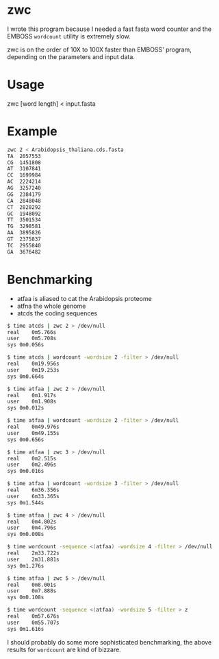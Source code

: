 zwc
===

I wrote this program because I needed a fast fasta word counter and the EMBOSS ```wordcount``` utility is extremely slow.

zwc is on the order of 10X to 100X faster than EMBOSS' program, depending on the parameters and input data.

Usage
=====

zwc [word length] < input.fasta

Example
=======

```bash
zwc 2 < Arabidopsis_thaliana.cds.fasta
TA	2057553
CG	1451808
AT	3107841
CC	1699984
AC	2224214
AG	3257240
GG	2384179
CA	2848048
CT	2828292
GC	1948092
TT	3501534
TG	3298581
AA	3895826
GT	2375837
TC	2955840
GA	3676482
```

Benchmarking
============

* atfaa is aliased to cat the Arabidopsis proteome
* atfna the whole genome
* atcds the coding sequences

```bash
$ time atcds | zwc 2 > /dev/null
real	0m5.766s
user	0m5.708s
sys	0m0.056s

$ time atcds | wordcount -wordsize 2 -filter > /dev/null
real	0m19.956s
user	0m19.253s
sys	0m0.664s

$ time atfaa | zwc 2 > /dev/null
real	0m1.917s
user	0m1.908s
sys	0m0.012s

$ time atfaa | wordcount -wordsize 2 -filter > /dev/null
real	0m49.976s
user	0m49.155s
sys	0m0.656s

$ time atfaa | zwc 3 > /dev/null
real	0m2.515s
user	0m2.496s
sys	0m0.016s

$ time atfaa | wordcount -wordsize 3 -filter > /dev/null
real	6m36.356s
user	6m33.365s
sys	0m1.544s

$ time atfaa | zwc 4 > /dev/null
real	0m4.802s
user	0m4.796s
sys	0m0.008s

$ time wordcount -sequence <(atfaa) -wordsize 4 -filter > /dev/null
real	2m33.722s
user	2m31.881s
sys	0m1.276s

$ time atfaa | zwc 5 > /dev/null
real	0m8.001s
user	0m7.888s
sys	0m0.108s

$ time wordcount -sequence <(atfaa) -wordsize 5 -filter > z
real	0m57.676s
user	0m55.707s
sys	0m1.616s
```

I should probably do some more sophisticated benchmarking, the above results for ```wordcount``` are kind of bizzare.
